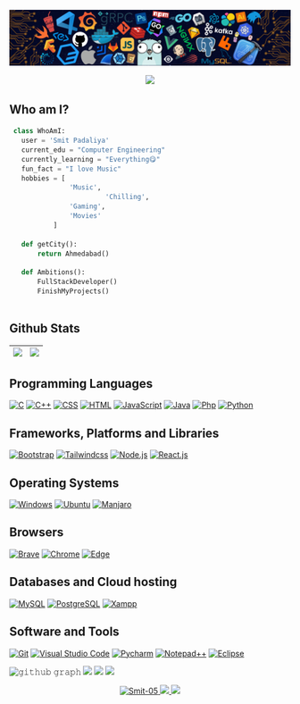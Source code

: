 ![Github Banner](banner.png)

<p align="center">
  <img src="https://readme-typing-svg.herokuapp.com?color=0d8eceF&size=30&center=true&vCenter=true&width=550&height=70&lines=Hey+There,+I'm+Smit;I+Love+Python+Programming;An+Open+Source+Enthusiast;Full+Stack+Web+Developer;Loves+To+Build+Projects;A+Problem+Solver;">
</p>



## Who am I? 
<!-- [![Profile views](https://komarev.com/ghpvc/?username=Smit-05&label=Profile%20views)](https://github.com/jaydeep-yadav) -->


 ```python
  class WhoAmI:
    user = 'Smit Padaliya'
	current_edu = "Computer Engineering"
    currently_learning = "Everything😋"
    fun_fact = "I love Music"
	hobbies = [
				'Music',
                         'Chilling',
			 	'Gaming',
				'Movies'
			]
	
	def getCity():
		return Ahmedabad()
	
	def Ambitions():
		FullStackDeveloper()
		FinishMyProjects()
	
 ```

 
## Github Stats

<img src="https://github-readme-stats.vercel.app/api?username=Smit-05&&show_icons=true&count_private=true&theme=github_dark">|<img src="https://github-readme-streak-stats.herokuapp.com/?user=Smit-05&theme=blueberry_duo"/>
|---|---|
<!-- <p align="center"><img src="https://github-readme-stats.vercel.app/api/top-langs/?username=jaydeep-yadav&layout=compact&theme=github_dark"/></p> -->
<!-- <img align="right" height="200px" width="500px" src="https://i.imgur.com/g0fixOT.jpg"> -->
<!-- <a href="#"><img alt="" src=""></a> -->

## Programming Languages

<p>
    <a href="#"><img alt="C" src="https://img.shields.io/badge/C-00599C?style=flat&logo=c&logoColor=white"></a>
    <a href="#"><img alt="C++" src="https://img.shields.io/badge/C%2B%2B-00599C?style=flat&logo=c%2B%2B&logoColor=white"></a>
    <a href="#"><img alt="CSS" src="https://img.shields.io/badge/CSS3-1572B6?style=flat&logo=css3&logoColor=white"></a>
    <a href="#"><img alt="HTML" src="https://img.shields.io/badge/HTML5-E34F26?style=flat&logo=html5&logoColor=white"></a>
<!--     <a href="#"><img alt="Sass" src="https://img.shields.io/badge/Sass-CC6699?&logo=sass&logoColor=white"></a> -->
    <a href="#"><img alt="JavaScript" src="https://img.shields.io/badge/JavaScript-323330?style=flat&logo=javascript&logoColor=F7DF1E"></a>
    <a href="#"><img alt="Java" src="https://img.shields.io/badge/Java-ED8B00?style=flat&logo=java&logoColor=white"></a>
    <a href="#"><img alt="Php" src="https://img.shields.io/badge/PHP-777BB4?style=flat&logo=php&logoColor=white"></a>
    <a href="#"><img alt="Python" src="https://img.shields.io/badge/Python-FFD43B?style=flat&logo=python&logoColor=blue"></a>
</p>

## Frameworks, Platforms and Libraries
<p>
   <a href="#"><img alt="Bootstrap" src="https://img.shields.io/badge/Bootstrap-563D7C?style=flat&logo=bootstrap&logoColor=white"></a>
   <a href="#"><img alt="Tailwindcss" src="https://img.shields.io/badge/Tailwind_CSS-38B2AC?style=flat&logo=tailwind-css&logoColor=white"></a>
	<a href="#"><img alt="Node.js" src="https://img.shields.io/badge/Node.js-339933?style=flat&logo=nodedotjs&logoColor=white"></a>
	<a href="#"><img alt="React.js" src="https://img.shields.io/badge/React-20232A?style=flat&logo=react&logoColor=61DAFB"></a>
</p>

## Operating Systems
<p>
	<a href="#"><img alt="Windows" src="https://img.shields.io/badge/Windows-0078D6?style=flat&logo=windows&logoColor=white"></a>
	<a href="#"><img alt="Ubuntu" src="https://img.shields.io/badge/Ubuntu-E95420?style=flat&logo=ubuntu&logoColor=white"></a>
  <a href="#"><img alt="Manjaro" src="https://img.shields.io/badge/manjaro-35BF5C?style=flat&logo=manjaro&logoColor=white"></a>
	
</p>

## Browsers
<p>
	<a href="#"><img alt="Brave" src="https://img.shields.io/badge/Brave-FB542B?logo=brave&logoColor=white"></a>
	<a href="#"><img alt="Chrome" src="https://img.shields.io/badge/Google_chrome-4285F4?logo=Google-Chrome&logoColor=white"></a>
	<a href="#"><img alt="Edge" src="https://img.shields.io/badge/Microsoft_Edge-0078D7?logo=Microsoft-edge&logoColor=white"></a>
</p>

## Databases and Cloud hosting

<p>
    <a href="#"><img alt="MySQL" src="https://img.shields.io/badge/MySQL-005C84?style=flat&logo=mysql&logoColor=white"></a>
    <a href="#"><img alt="PostgreSQL" src="https://img.shields.io/badge/PostgreSQL-316192?style=flat&logo=postgresql&logoColor=white"></a>
    <a href="#"><img alt="Xampp" src="https://img.shields.io/badge/Xampp-F37623?style=flat&logo=xampp&logoColor=white"></a>
</p> 

## Software and Tools
<p>
  <a href="#"><img alt="Git" src="https://img.shields.io/badge/GIT-E44C30?style=flat&logo=git&logoColor=white"></a>
  <a href="#"><img alt="Visual Studio Code" src="https://img.shields.io/badge/Visual_Studio_Code-0078D4?style=flat&logo=visual%20studio%20code&logoColor=white"></a>
  <a href="#"><img alt="Pycharm" src="https://img.shields.io/badge/PyCharm-000000.svg?&style=flat&logo=PyCharm&logoColor=white"></a>
<!-- 	<a href="#"><img alt="Sublime" src="https://img.shields.io/badge/sublime_text-%23575757.svg?logo=sublime-text&logoColor=important"></a> -->
	<a href="#"><img alt="Notepad++" src="https://img.shields.io/badge/Notepad++-90E59A.svg?style=flat&logo=notepad%2B%2B&logoColor=black"></a>
	<a href="#"><img alt="Eclipse" src="https://img.shields.io/badge/Eclipse-2C2255?style=flat&logo=eclipse&logoColor=white"></a>
</p>


![𝚐𝚒𝚝𝚑𝚞𝚋 𝚐𝚛𝚊𝚙𝚑](https://activity-graph.herokuapp.com/graph?username=Smit-05&theme=react-dark&hide_border=true&area=true)
![](http://github-profile-summary-cards.vercel.app/api/cards/profile-details?username=Smit-05&theme=dracula)
![](http://github-profile-summary-cards.vercel.app/api/cards/stats?username=Smit-05&theme=dracula)
![](http://github-profile-summary-cards.vercel.app/api/cards/productive-time?username=Smit-05&theme=dracula&utcOffset=8)

<p align="center">
    <a href="https://github.com/">
        <img src="https://komarev.com/ghpvc/?username=Smit-05" alt="Smit-05" />
    </a>
    <a href="https://github.com/Smit-05">
        <img height="20" src="https://img.shields.io/github/followers/Smit-05?label=follow&logo=github" />
	</a>
	 <a href="https://github.com/Smit-05">
        <img height="20" src="https://img.shields.io/github/stars/Smit-05?label=stars&logo=github" />
	</a>
</p>
